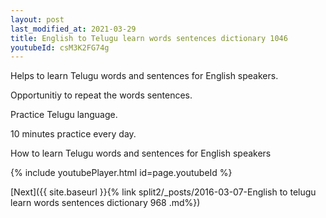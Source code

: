 ```yaml
---
layout: post
last_modified_at: 2021-03-29
title: English to Telugu learn words sentences dictionary 1046 
youtubeId: csM3K2FG74g
---
```

 
 
Helps to learn Telugu words and sentences for English speakers.

Opportunitiy to repeat the words sentences. 

Practice Telugu language. 
 
10 minutes practice every day. 
 
How to learn Telugu words and sentences for English speakers 
 
{% include youtubePlayer.html id=page.youtubeId %}
 
 
[Next]({{ site.baseurl }}{% link  split2/_posts/2016-03-07-English to telugu learn words sentences dictionary 968 .md%})
 
